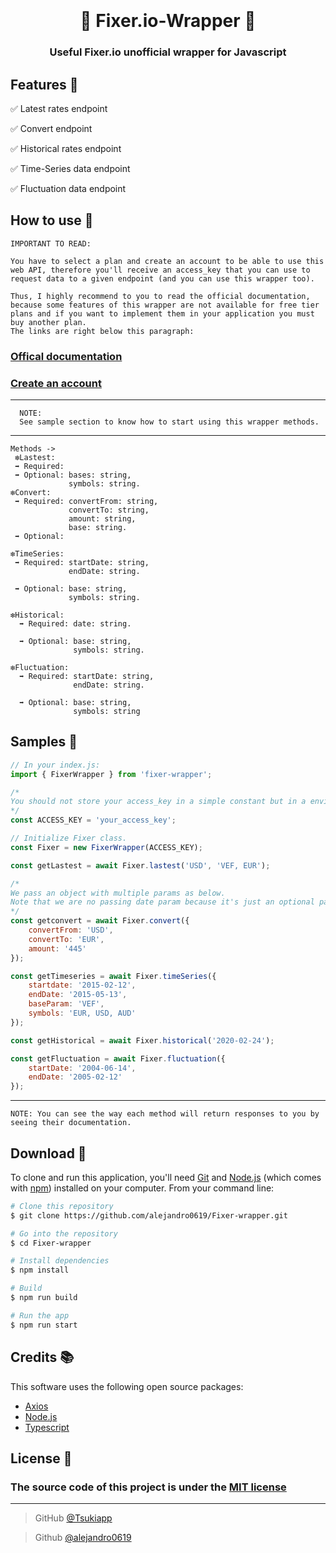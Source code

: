 <h1 align="center">
  <br>
  <a href="https://github.com/alejandro0619" alt="Fixer.io Wrapper" width="200"></a>
  <br>
  💸 Fixer.io-Wrapper 💸
  <br>
</h1>

<h3 align="center"> Useful Fixer.io unofficial wrapper for Javascript </h3>


## Features 🦾

  ✅ Latest rates endpoint

  ✅ Convert endpoint

  ✅ Historical rates endpoint

  ✅ Time-Series data endpoint

  ✅ Fluctuation data endpoint


## How to use 📖
    IMPORTANT TO READ:

    You have to select a plan and create an account to be able to use this web API, therefore you'll receive an access_key that you can use to request data to a given endpoint (and you can use this wrapper too).

    Thus, I highly recommend to you to read the official documentation, because some features of this wrapper are not available for free tier plans and if you want to implement them in your application you must buy another plan.
    The links are right below this paragraph:

  ### [Offical documentation](https://fixer.io/documentation)
  ### [Create an account](https://fixer.io/product)
  ----
      NOTE:
      See sample section to know how to start using this wrapper methods.
  ----

    Methods ->
     ❇️Lastest: 
     ➡️ Required: 
     ➡️ Optional: bases: string,
                 symbols: string.
    ❇️Convert:
     ➡️ Required: convertFrom: string,
                 convertTo: string,
                 amount: string,
                 base: string.
     ➡️ Optional: 

    ❇️TimeSeries:
     ➡️ Required: startDate: string,
                 endDate: string.

     ➡️ Optional: base: string,
                 symbols: string.

    ❇️Historical: 
      ➡️ Required: date: string.

      ➡️ Optional: base: string,
                  symbols: string.

    ❇️Fluctuation:
      ➡️ Required: startDate: string,
                  endDate: string.

      ➡️ Optional: base: string,
                  symbols: string

        
## Samples 📕
```javascript
// In your index.js:
import { FixerWrapper } from 'fixer-wrapper';

/*
You should not store your access_key in a simple constant but in a enviroment variable to make it more secure.
*/
const ACCESS_KEY = 'your_access_key';

// Initialize Fixer class.
const Fixer = new FixerWrapper(ACCESS_KEY);

const getLastest = await Fixer.lastest('USD', 'VEF, EUR');

/* 
We pass an object with multiple params as below.
Note that we are no passing date param because it's just an optional param. 
*/
const getconvert = await Fixer.convert({
    convertFrom: 'USD',
    convertTo: 'EUR',
    amount: '445'
});

const getTimeseries = await Fixer.timeSeries({
    startdate: '2015-02-12',
    endDate: '2015-05-13',
    baseParam: 'VEF',
    symbols: 'EUR, USD, AUD'
});

const getHistorical = await Fixer.historical('2020-02-24');

const getFluctuation = await Fixer.fluctuation({
    startDate: '2004-06-14',
    endDate: '2005-02-12'
});

```
----
    NOTE: You can see the way each method will return responses to you by seeing their documentation.
## Download 💾


To clone and run this application, you'll need [Git](https://git-scm.com) and [Node.js](https://nodejs.org/en/download/) (which comes with [npm](http://npmjs.com)) installed on your computer. From your command line:

```bash
# Clone this repository
$ git clone https://github.com/alejandro0619/Fixer-wrapper.git

# Go into the repository
$ cd Fixer-wrapper

# Install dependencies
$ npm install

# Build
$ npm run build

# Run the app
$ npm run start

```


## Credits 📚

This software uses the following open source packages:

- [Axios](https://axios-http.com/)
- [Node.js](https://nodejs.org/)
- [Typescript](https://www.typescriptlang.org/)


## License 🔐
### The source code of this project is under the [MIT license](https://github.com/alejandro0619/Fixer-wrapper/blob/main/LICENSE) 

---

> GitHub [@Tsukiapp](https://github.com/Tsukiapp) &nbsp;&nbsp;

> Github [@alejandro0619](https://github.com/alejandro0619) &nbsp;&nbsp;